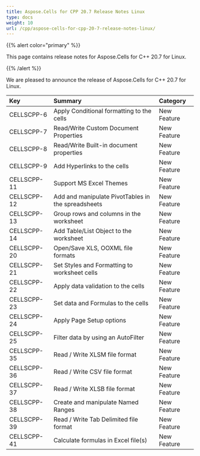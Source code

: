 ```yaml
---
title: Aspose.Cells for CPP 20.7 Release Notes Linux
type: docs
weight: 10
url: /cpp/aspose-cells-for-cpp-20-7-release-notes-linux/
---
```


{{% alert color="primary" %}} 

This page contains release notes for Aspose.Cells for C++ 20.7 for Linux.

{{% /alert %}} 

We are pleased to announce the release of Aspose.Cells for C++ 20.7 for Linux.

|**Key**|**Summary**|**Category**|
| :- | :- | :- |
|CELLSCPP-6|Apply Conditional formatting to the cells|New Feature|
|CELLSCPP-7|Read/Write Custom Document Properties|New Feature|
|CELLSCPP-8|Read/Write Built-in document properties|New Feature|
|CELLSCPP-9|Add Hyperlinks to the cells|New Feature|
|CELLSCPP-11|Support MS Excel Themes|New Feature|
|CELLSCPP-12|Add and manipulate PivotTables in the spreadsheets|New Feature|
|CELLSCPP-13|Group rows and columns in the worksheet|New Feature|
|CELLSCPP-14|Add Table/List Object to the worksheet|New Feature|
|CELLSCPP-20|Open/Save XLS, OOXML file formats|New Feature|
|CELLSCPP-21|Set Styles and Formatting to worksheet cells|New Feature|
|CELLSCPP-22|Apply data validation to the cells|New Feature|
|CELLSCPP-23|Set data and Formulas to the cells|New Feature|
|CELLSCPP-24|Apply Page Setup options|New Feature|
|CELLSCPP-25|Filter data by using an AutoFilter|New Feature|
|CELLSCPP-35|Read / Write XLSM file format|New Feature|
|CELLSCPP-36|Read / Write CSV file format|New Feature|
|CELLSCPP-37|Read / Write XLSB file format|New Feature|
|CELLSCPP-38|Create and manipulate Named Ranges|New Feature|
|CELLSCPP-39|Read / Write Tab Delimited file format|New Feature|
|CELLSCPP-41|Calculate formulas in Excel file(s)|New Feature|

